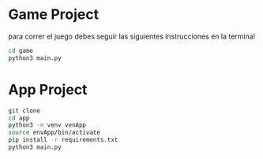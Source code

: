 # Game Project

para correr el juego debes seguir las siguientes instrucciones en la terminal

```sh 
cd game
python3 main.py
```

# App Project

```sh 
git clone
cd app
python3 -m venv venApp
source envApp/bin/activate
pip install -r requirements.txt
python3 main.py
```